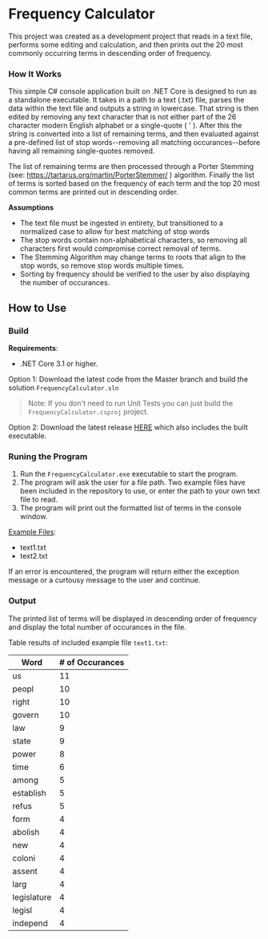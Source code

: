 # Frequency Calculator
This project was created as a development project that reads in a text file, performs some editing and calculation, and then prints out the 20 most commonly occurring terms in descending order of frequency.

### How It Works
This simple C# console application built on .NET Core is designed to run as a standalone executable. It takes in a path to a text (.txt) file, parses the data within the text file and outputs a string in lowercase. That string is then edited by removing any text character that is not either part of the 26 character modern English alphabet or a single-quote ( ' ). After this the string is converted into a list of remaining terms, and then evaluated against a pre-defined list of stop words--removing all matching occurances--before having all remaining single-quotes removed.

The list of remaining terms are then processed through a Porter Stemming (see: https://tartarus.org/martin/PorterStemmer/
) algorithm. Finally the list of terms is sorted based on the frequency of each term and the top 20 most common terms are printed out in descending order.

**Assumptions**

- The text file must be ingested in entirety, but transitioned to a normalized case to allow for best matching of stop words
- The stop words contain non-alphabetical characters, so removing all characters first would compromise correct removal of terms.
- The Stemming Algorithm may change terms to roots that align to the stop words, so remove stop words multiple times.
- Sorting by frequency should be verified to the user by also displaying the number of occurances.

## How to Use

### Build

**Requirements**:
- .NET Core 3.1 or higher.

Option 1:
Download the latest code from the Master branch and build the solution `FrequencyCalculator.sln`
>Note: If you don't need to run Unit Tests you can just build the `FrequencyCalculator.csproj` project.

Option 2: Download the latest release [HERE](https://github.com/Talidyn/FrequencyCalculator/releases) which also includes the built executable.

### Runing the Program
1. Run the `FrequencyCalculator.exe` executable to start the program.
2. The program will ask the user for a file path. Two example files have been included in the repository to use, or enter the path to your own text file to read.
3. The program will print out the formatted list of terms in the console window.

[Example Files](https://github.com/Talidyn/FrequencyCalculator/tree/master/src/resources):
- text1.txt
- text2.txt

If an error is encountered, the program will return either the exception message or a curtousy message to the user and continue.

### Output
The printed list of terms will be displayed in descending order of frequency and display the total number of occurances in the file.

Table results of included example file `text1.txt`:

Word         | # of Occurances
-------------|---------------
us           | 11
peopl        | 10
right        | 10
govern       | 10
law          | 9
state        | 9
power        | 8
time         | 6
among        | 5
establish    | 5
refus        | 5
form         | 4
abolish      | 4
new          | 4
coloni       | 4
assent       | 4
larg         | 4
legislature  | 4
legisl       | 4
independ     | 4